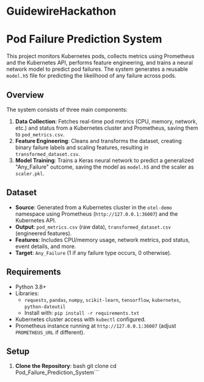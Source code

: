 # GuidewireHackathon
# Pod Failure Prediction System

This project monitors Kubernetes pods, collects metrics using Prometheus and the Kubernetes API, performs feature engineering, and trains a neural network model to predict pod failures. The system generates a reusable `model.h5` file for predicting the likelihood of any failure across pods.

## Overview

The system consists of three main components:
1. **Data Collection**: Fetches real-time pod metrics (CPU, memory, network, etc.) and status from a Kubernetes cluster and Prometheus, saving them to `pod_metrics.csv`.
2. **Feature Engineering**: Cleans and transforms the dataset, creating binary failure labels and scaling features, resulting in `transformed_dataset.csv`.
3. **Model Training**: Trains a Keras neural network to predict a generalized "Any_Failure" outcome, saving the model as `model.h5` and the scaler as `scaler.pkl`.

## Dataset

- **Source**: Generated from a Kubernetes cluster in the `otel-demo` namespace using Prometheus (`http://127.0.0.1:36007`) and the Kubernetes API.
- **Output**: `pod_metrics.csv` (raw data), `transformed_dataset.csv` (engineered features).
- **Features**: Includes CPU/memory usage, network metrics, pod status, event details, and more.
- **Target**: `Any_Failure` (1 if any failure type occurs, 0 otherwise).

## Requirements

- Python 3.8+
- Libraries:
  - `requests`, `pandas`, `numpy`, `scikit-learn`, `tensorflow`, `kubernetes`, `python-dateutil`
  - Install with: `pip install -r requirements.txt`
- Kubernetes cluster access with `kubectl` configured.
- Prometheus instance running at `http://127.0.0.1:36007` (adjust `PROMETHEUS_URL` if different).

## Setup

1. **Clone the Repository**:
   bash
   git clone <repository-url>
   cd Pod_Failure_Prediction_System```
